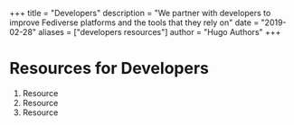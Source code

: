 +++
title = "Developers"
description = "We partner with developers to improve Fediverse platforms and the tools that they rely on"
date = "2019-02-28"
aliases = ["developers resources"]
author = "Hugo Authors"
+++

# Resources for Developers

1. Resource
2. Resource
3. Resource